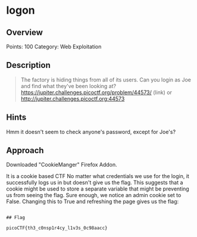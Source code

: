 # logon

## Overview

Points: 100
Category: Web Exploitation

## Description

> The factory is hiding things from all of its users. Can you login as Joe and find what they've been looking at? 
> https://jupiter.challenges.picoctf.org/problem/44573/ (link) or http://jupiter.challenges.picoctf.org:44573
## Hints

Hmm it doesn't seem to check anyone's password, except for Joe's?

## Approach

Downloaded "CookieManger" Firefox Addon.

It is a cookie based CTF
No matter what credentials we use for the login, it successfully logs us in but doesn't give us the flag. 
This suggests that a cookie might be used to store a separate variable that might be preventing us from seeing the flag. 
Sure enough, we notice an admin cookie set to False. Changing this to True and refreshing the page gives us the flag:

```

## Flag

picoCTF{th3_c0nsp1r4cy_l1v3s_0c98aacc}
